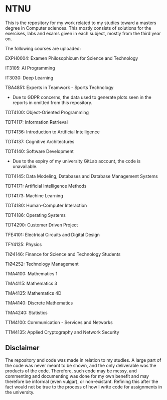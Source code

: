 # NTNU

This is the repository for my work related to my studies toward a masters degree in Computer sciences. This mostly consists of solutions for the exercises, labs and exams given in each subject, mostly from the third year on.



The following courses are uploaded:

EXPH0004: Examen Philosophicum for Science and Technology

IT3105: AI Programming

IT3030: Deep Learning

TBA4851: Experts in Teamwork - Sports Technology
- Due to GDPR concerns, the data used to generate plots seen in the reports in omitted from this repository.

TDT4100: Object-Oriented Programming

TDT4117: Information Retrieval

TDT4136: Introduction to Artificial Intelligence

TDT4137: Cognitive Architectures

TDT4140: Software Development
- Due to the expiry of my university GitLab account, the code is unavailable.

TDT4145: Data Modeling, Databases and Database Management Systems

TDT4171: Artificial Intelligence Methods

TDT4173: Machine Learning

TDT4180: Human-Computer Interaction

TDT4186: Operating Systems

TDT4290: Customer Driven Project

TFE4101: Electrical Circuits and Digital Design

TFY4125: Physics

TIØ4146: Finance for Science and Technology Students

TIØ4252: Technology Management

TMA4100: Mathematics 1

TMA4115: Mathematics 3

TMA4135: Mathematics 4D

TMA4140: Discrete Mathematics

TMA4240: Statistics

TTM4100: Communication - Services and Networks

TTM4135: Applied Cryptography and Network Security

## Disclaimer
The repository and code was made in relation to my studies. A large part of the code was never meant to be shown, and the only deliverable was the products of the code. Therefore, such code may be messy, and commenting and documenting was done for my own benefit and may therefore be informal (even vulgar), or non-existant. Refining this after the fact would not be true to the process of how I write code for assignments in the university. 